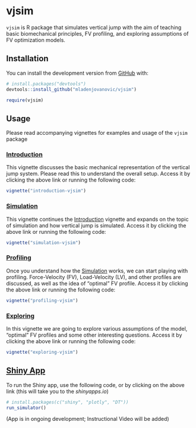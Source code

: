 
<!-- README.md is generated from README.Rmd. Please edit that file -->

# vjsim

<!-- badges: start -->

<!-- badges: end -->

`vjsim` is R package that simulates vertical jump with the aim of
teaching basic biomechanical principles, FV profiling, and exploring
assumptions of FV optimization models.

## Installation

You can install the development version from
[GitHub](https://github.com/mladenjovanovic/vjsim) with:

``` r
# install.packages("devtools")
devtools::install_github("mladenjovanovic/vjsim")

require(vjsim)
```

## Usage

Please read accompanying vignettes for examples and usage of the `vjsim`
package

### [Introduction](https://mladenjovanovic.github.io/vjsim/articles/introduction-vjsim.html)

This vignette discusses the basic mechanical representation of the
vertical jump system. Please read this to understand the overall setup.
Access it by clicking the above link or running the following code:

``` r
vignette("introduction-vjsim")
```

### [Simulation](https://mladenjovanovic.github.io/vjsim/articles/simulation-vjsim.html)

This vignette continues the
[Introduction](https://mladenjovanovic.github.io/vjsim/articles/introduction-vjsim.html)
vignette and expands on the topic of simulation and how vertical jump is
simulated. Access it by clicking the above link or running the following
code:

``` r
vignette("simulation-vjsim")
```

### [Profiling](https://mladenjovanovic.github.io/vjsim/articles/profiling-vjsim.html)

Once you understand how the
[Simulation](https://mladenjovanovic.github.io/vjsim/articles/simulation-vjsim.html)
works, we can start playing with profiling. Force-Velocity (FV),
Load-Velocity (LV), and other profiles are discussed, as well as the
idea of “optimal” FV profile. Access it by clicking the above link or
running the following code:

``` r
vignette("profiling-vjsim")
```

### [Exploring](https://mladenjovanovic.github.io/vjsim/articles/exploring-vjsim.html)

In this vignette we are going to explore various assumptions of the
model, “optimal” FV profiles and some other interesting questions.
Access it by clicking the above link or running the following code:

``` r
vignette("exploring-vjsim")
```

## [Shiny App](https://athletess.shinyapps.io/shiny-simulator/)

To run the Shiny app, use the following code, or by clicking on the
above link (this will take you to the *shinyapps.io*)

``` r
# install.packages(c("shiny", "plotly", "DT"))
run_simulator()
```

(App is in ongoing development; Instructional Video will be added)
